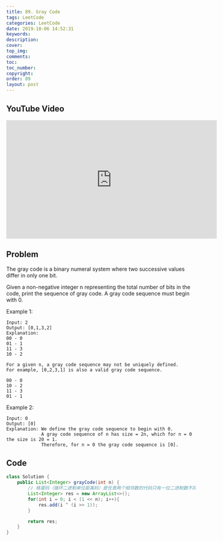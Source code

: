 ```yaml
---
title: 89. Gray Code
tags: LeetCode
categories: LeetCode
date: 2019-10-06 14:52:31
keywords:
description:
cover:
top_img:
comments:
toc:
toc_number:
copyright:
order: 89
layout: post
---
```


## YouTube Video

<iframe width="560" height="315" src="https://www.youtube.com/embed/Pp6LLp5_RFs" frameborder="0" allow="accelerometer; autoplay; encrypted-media; gyroscope; picture-in-picture" allowfullscreen></iframe>

## Problem

The gray code is a binary numeral system where two successive values differ in only one bit.

Given a non-negative integer n representing the total number of bits in the code, print the sequence of gray code. A gray code sequence must begin with 0.

Example 1:

```
Input: 2
Output: [0,1,3,2]
Explanation:
00 - 0
01 - 1
11 - 3
10 - 2

For a given n, a gray code sequence may not be uniquely defined.
For example, [0,2,3,1] is also a valid gray code sequence.

00 - 0
10 - 2
11 - 3
01 - 1
```

Example 2:

```
Input: 0
Output: [0]
Explanation: We define the gray code sequence to begin with 0.
             A gray code sequence of n has size = 2n, which for n = 0 the size is 20 = 1.
             Therefore, for n = 0 the gray code sequence is [0].
```

## Code

```java
class Solution {
    public List<Integer> grayCode(int n) {
        // 格雷码（循环二进制单位距离码）是任意两个相邻数的代码只有一位二进制数不同的编码
        List<Integer> res = new ArrayList<>();
        for(int i = 0; i < (1 << n); i++){
            res.add(i ^ (i >> 1));
        }

        return res;
    }
}
```

